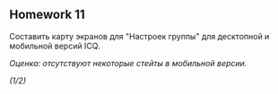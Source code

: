 ## Homework 11

Составить карту экранов для "Настроек группы" для десктопной и мобильной версий ICQ.

_Оценка: отсутствуют некоторые стейты в мобильной версии._

_(1/2)_